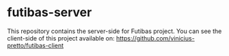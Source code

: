# futibas-server
This repository contains the server-side for Futibas project. You can see the client-side of this project available on: https://github.com/vinicius-pretto/futibas-client
